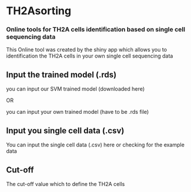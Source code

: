 # TH2Asorting
### Online tools for TH2A cells identification based on single cell sequencing data

This Online tool was created by the shiny app which allows you to identification the TH2A cells in your own single cell sequencing data

## Input the trained model (.rds)

you can input our SVM trained model (downloaded here)

OR 

you can input your own trained model (have to be .rds file)

## Input you single cell data (.csv)

You can input the single cell data (.csv) here or checking for the example data

## Cut-off 

The cut-off value which to define the TH2A cells



